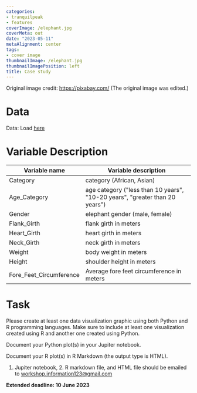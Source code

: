 ```yaml
---
categories:
- tranquilpeak
- features
coverImage: /elephant.jpg
coverMeta: out
date: "2023-05-11"
metaAlignment: center
tags:
- cover image
thumbnailImage: /elephant.jpg
thumbnailImagePosition: left
title: Case study
---
```


Original image credit: https://pixabay.com/ (The original image was edited.)

# Data

Data: Load [here](/data/elephants.csv)

# Variable Description

| Variable name  | Variable description  |
|---|---|
| Category  |  category (African, Asian) |
| Age_Category  | age category ("less than 10 years", "10-20 years", "greater than 20 years")  |
| Gender  |  elephant gender (male, female) |
| Flank_Girth  | flank girth in meters  |
| Heart_Girth  |  heart girth in meters |
| Neck_Girth  | neck girth in meters  |
| Weight  | body weight in meters  |
| Height  |  shoulder height in meters |
| Fore_Feet_Circumference  |  Average fore feet circumference in meters |


# Task

Please create at least one data visualization graphic using both Python and R programming languages. Make sure to include at least one visualization created using R and another one created using Python.

Document your Python plot(s) in your Jupiter notebook.

Document your R plot(s) in R Markdown (the output type is HTML).


1. Jupiter notebook, 2. R markdown file, and HTML file should be emailed to workshop.information123@gmail.com

**Extended deadline: 10 June 2023**

